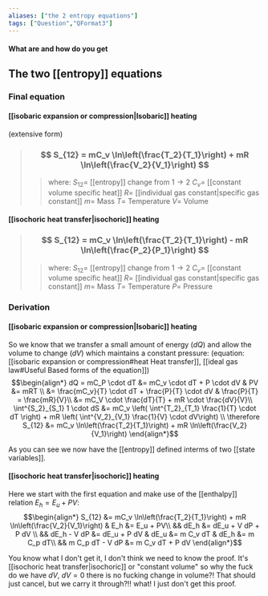 ```yaml
---
aliases: ["the 2 entropy equations"]
tags: ["Question","QFormat3"]
---
```


#### What are and how do you get
## The two [[entropy]] equations
### Final equation
#### [[isobaric expansion or compression|Isobaric]] heating
(extensive form)
> ### $$ S_{12} = mC_v \ln\left(\frac{T_2}{T_1}\right) + mR \ln\left(\frac{V_2}{V_1}\right) $$ 
>> where:
>> $S_{12}=$ [[entropy]] change from $1 \to 2$ 
>> $C_v=$ [[constant volume specific heat]]
>> $R=$ [[individual gas constant|specific gas constant]]
>> $m=$ Mass
>> $T=$ Temperature
>> $V=$ Volume


#### [[isochoric heat transfer|isochoric]] heating

> ### $$ S_{12} = mC_v \ln\left(\frac{T_2}{T_1}\right) - mR \ln\left(\frac{P_2}{P_1}\right) $$ 
>> where:
>> $S_{12}=$ [[entropy]] change from $1 \to 2$ 
>> $C_v=$ [[constant volume specific heat]]
>> $R=$ [[individual gas constant|specific gas constant]]
>> $m=$ Mass
>> $T=$ Temperature
>> $P=$ Pressure

### Derivation
#### [[isobaric expansion or compression|Isobaric]] heating

So we know that we transfer a small amount of energy ($dQ$) and allow the volume to change ($dV$) which maintains a constant pressure:
(equation: [[isobaric expansion or compression#heat Heat transfer]], [[ideal gas law#Useful Based forms of the equation]])
$$\begin{align*}
dQ = mC_P \cdot dT &= mC_v \cdot dT + P \cdot dV & PV &= mRT \\
&= \frac{mC_v}{T} \cdot dT + \frac{P}{T} \cdot dV & \frac{P}{T} = \frac{mR}{V}\\
&= mC_V \cdot \frac{dT}{T} + mR \cdot \frac{dV}{V}\\
\int^{S_2}_{S_1} 1 \cdot dS &= mC_v \left( \int^{T_2}_{T_1} \frac{1}{T} \cdot dT \right) + mR \left( \int^{V_2}_{V_1} \frac{1}{V} \cdot dV\right) \\
\therefore S_{12} &= mC_v \ln\left(\frac{T_2}{T_1}\right) + mR \ln\left(\frac{V_2}{V_1}\right)
\end{align*}$$

As you can see we now have the [[entropy]] defined interms of two [[state variables]].

#### [[isochoric heat transfer|isochoric]] heating
Here we start with the first equation and make use of the [[enthalpy]] relation $E_h = E_u + PV$:
$$\begin{align*}
S_{12} &= mC_v \ln\left(\frac{T_2}{T_1}\right) + mR \ln\left(\frac{V_2}{V_1}\right) & E_h &= E_u + PV\\
&& dE_h &= dE_u + V dP + P dV \\
&& dE_h - V dP &= dE_u + P dV & dE_u &= m C_v dT & dE_h &= m C_p dT\\
&& m C_p dT - V dP &= m C_v dT + P dV
\end{align*}$$

You know what I don't get it, I don't think we need to know the proof. It's [[isochoric heat transfer|isochoric]] or "constant volume" so why the fuck do we have $dV$, $dV=0$ there is no fucking change in volume?! That should just cancel, but we carry it through?!! what! I just don't get this proof.
